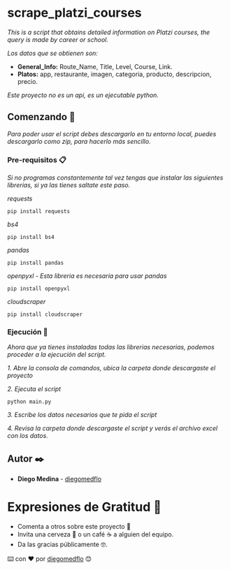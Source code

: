 # scrape_platzi_courses
_This is a script that obtains detailed information on Platzi courses, the query is made by career or school._

_Los datos que se obtienen son:_
* **General_Info:** Route_Name, Title, Level, Course, Link.
* **Platos:** app, restaurante, imagen, categoria, producto, descripcion, precio.

_Este proyecto no es un api, es un ejecutable python._

## Comenzando 🚀
_Para poder usar el script debes descargarlo en tu entorno local, puedes descargarlo como zip, para hacerlo más sencillo._

### Pre-requisitos 📋
_Si no programas constantemente tal vez tengas que instalar las siguientes librerias, si ya las tienes saltate este paso._

_requests_
```
pip install requests
```
_bs4_
```
pip install bs4
```
_pandas_
```
pip install pandas
```
_openpyxl - Esta libreria es necesaria para usar pandas_
```
pip install openpyxl
```
_cloudscraper_
```
pip install cloudscraper
```


### Ejecución 🔧
_Ahora que ya tienes instaladas todas las librerias necesarias, podemos proceder a la ejecución del script._

_1. Abre la consola de comandos, ubica la carpeta donde descargaste el proyecto_

_2. Ejecuta el script_

```
python main.py
```

_3. Escribe los datos necesarios que te pida el script_

_4. Revisa la carpeta donde descargaste el script y verás el archivo excel con los datos._

## Autor ✒️

* **Diego Medina** - [diegomedflo](https://github.com/diegomedflo)

# Expresiones de Gratitud 🎁

* Comenta a otros sobre este proyecto 📢
* Invita una cerveza 🍺 o un café ☕ a alguien del equipo. 
* Da las gracias públicamente 🤓.

⌨️ con ❤️ por [diegomedflo](https://github.com/diegomedflo) 😊
